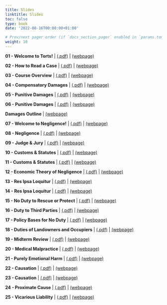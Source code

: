 ```yaml
---
title: Slides
linktitle: Slides
toc: false
type: book
date: '2022-08-16T00:00:00+01:00'

# Prev/next pager order (if `docs_section_pager` enabled in `params.toml`)
weight: 10
---
```



**01 - Welcome to Torts!** | [(.pdf)](/../../torts2025-material/slides/01-welcome-to-torts.pdf) | [(webpage)](/../../torts2025-material/slides/s01-welcome-to-torts)

**02 - How to Read a Case** | [(.pdf)](/../../torts2025-material/slides/02-how-to-read-a-case.pdf) | [(webpage)](/../../torts2025-material/slides/s02-how-to-read-a-case)

**03 - Course Overview** | [(.pdf)](/../../torts2025-material/slides/03-course-overview.pdf) | [(webpage)](/../../torts2025-material/slides/s03-course-overview)

**04 - Compensatory Damages** | [(.pdf)](/../../torts2025-material/slides/04-compensatory-damages.pdf) | [(webpage)](/../../torts2025-material/slides/s04-compensatory-damages)

**05 - Punitive Damages** | [(.pdf)](/../../torts2025-material/slides/05-punitive-damages.pdf) | [(webpage)](/../../torts2025-material/slides/s05-punitive-damages)

**06 - Punitive Damages** | [(.pdf)](/../../torts2025-material/slides/06-punitive-damages.pdf) | [(webpage)](/../../torts2025-material/slides/s06-punitive-damages)

**Damages Outline** | [(webpage)](/../../torts2025-material/slides/damages-outline)

**07 - Welcome to Negligence!** | [(.pdf)](/../../torts2025-material/slides/07-negligence.pdf) | [(webpage)](/../../torts2025-material/slides/s07-negligence)

**08 - Negligence** | [(.pdf)](/../../torts2025-material/slides/08-negligence.pdf) | [(webpage)](/../../torts2025-material/slides/s08-negligence)

**09 - Judge & Jury** | [(.pdf)](/../../torts2025-material/slides/09-judge-jury.pdf) | [(webpage)](/../../torts2025-material/slides/s09-judge-jury)

**10 - Customs & Statutes** | [(.pdf)](/../../torts2025-material/slides/10-customs-statutes.pdf) | [(webpage)](/../../torts2025-material/slides/s10-customs-statutes)

**11 - Customs & Statutes** | [(.pdf)](/../../torts2025-material/slides/11-customs-statutes.pdf) | [(webpage)](/../../torts2025-material/slides/s11-customs-statutes)

**12 - Economic Theory of Negligence** | [(.pdf)](/../../torts2025-material/slides/12-econ.pdf) | [(webpage)](/../../torts2025-material/slides/s12-econ)

**13 - Res Ipsa Loquitur** | [(.pdf)](/../../torts2025-material/slides/13-res-ipsa.pdf) | [(webpage)](/../../torts2025-material/slides/s13-res-ipsa)

**14 - Res Ipsa Loquitur** | [(.pdf)](/../../torts2025-material/slides/14-res-ipsa.pdf) | [(webpage)](/../../torts2025-material/slides/s14-res-ipsa)

**15 - No Duty to Rescue or Protect** | [(.pdf)](/../../torts2025-material/slides/15-no-duty.pdf) | [(webpage)](/../../torts2025-material/slides/s15-no-duty)

**16 - Duty to Third Parties** | [(.pdf)](/../../torts2025-material/slides/16-3rd-party.pdf) | [(webpage)](/../../torts2025-material/slides/s16-3rd-party)

**17 - Policy Bases for No Duty** | [(.pdf)](/../../torts2025-material/slides/17-policy.pdf) | [(webpage)](/../../torts2025-material/slides/s17-policy)

**18 - Duties of Landowners and Occupiers** | [(.pdf)](/../../torts2025-material/slides/18-landowners.pdf) | [(webpage)](/../../torts2025-material/slides/s18-landowners)

**19 - Midterm Review** | [(.pdf)](/../../torts2025-material/slides/19-midterm.pdf) | [(webpage)](/../../torts2025-material/slides/s19-midterm)

**20 - Medical Malpractice** | [(.pdf)](/../../torts2025-material/slides/20-medical.pdf) | [(webpage)](/../../torts2025-material/slides/s20-medical)

**21 - Purely Emotional Harm** | [(.pdf)](/../../torts2025-material/slides/21-nied.pdf) | [(webpage)](/../../torts2025-material/slides/s21-nied)

**22 - Causation** | [(.pdf)](/../../torts2025-material/slides/22-causation.pdf) | [(webpage)](/../../torts2025-material/slides/s22-causation)

**23 - Causation** | [(.pdf)](/../../torts2025-material/slides/23-causation.pdf) | [(webpage)](/../../torts2025-material/slides/s23-causation)

**24 - Proximate Cause** | [(.pdf)](/../../torts2025-material/slides/24-proximate.pdf) | [(webpage)](/../../torts2025-material/slides/s24-proximate)

**25 - Vicarious Liability** | [(.pdf)](/../../torts2025-material/slides/25-vicarious-liability.pdf) | [(webpage)](/../../torts2025-material/slides/s25-vicarious-liability)